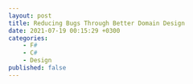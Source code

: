 ```yaml
---
layout: post
title: Reducing Bugs Through Better Domain Design
date: 2021-07-19 00:15:29 +0300
categories:
    - F#
    - C#
    - Design
published: false
---
```



